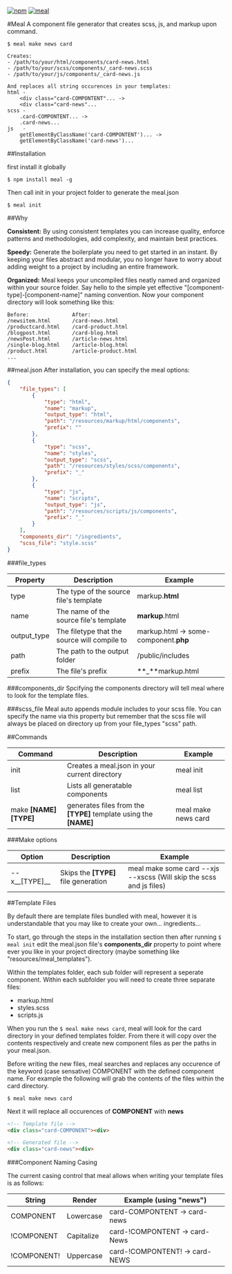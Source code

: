 [![npm](https://img.shields.io/npm/v/npm.svg?maxAge=2592000)]()
[![meal](https://img.shields.io/badge/Meal-v1.0.22-blue.svg?style=flat&maxAge=2592000)]() 


#Meal
A component file generator that creates scss, js, and markup upon command.

```
$ meal make news card

Creates:
- /path/to/your/html/components/card-news.html
- /path/to/your/scss/components/_card-news.scss
- /path/to/your/js/components/_card-news.js

And replaces all string occurences in your templates:
html -
	<div class="card-COMPONTENT"... ->
	<div class="card-news"...
scss -
	.card-COMPONTENT... ->
	.card-news...
js   - 
	getElementByClassName('card-COMPONTENT')... ->
	getElementByClassName('card-news')...

```

##Installation

first install it globally

`$ npm install meal -g`

Then call init in your project folder to generate the meal.json

`$ meal init`

##Why

__Consistent:__
By using consistent templates you can increase quality, enforce patterns and methodologies, add complexity, and maintain best practices.

__Speedy:__
Generate the boilerplate you need to get started in an instant. By keeping your files abstract and modular, you no longer have to worry about adding weight to a project by including an entire framework.

__Organized:__
Meal keeps your uncompiled files neatly named and organized within your source folder. Say hello to the simple yet effective "[component-type]-[component-name]" naming convention. Now your component directory will look something like this:

```
Before:              After:
/newsitem.html       /card-news.html
/productcard.html    /card-product.html
/blogpost.html       /card-blog.html
/newsPost.html       /article-news.html
/single-blog.html    /article-blog.html
/product.html        /article-product.html
...
``` 

##meal.json
After installation, you can specify the meal options:

```json
{
	"file_types": [
		{
			"type": "html",
			"name": "markup",
			"output_type": "html",
			"path": "/resources/markup/html/components",
			"prefix": ""
		},
		{
			"type": "scss",
			"name": "styles",
			"output_type": "scss",
			"path": "/resources/styles/scss/components",
			"prefix": "_"
		},
		{
			"type": "js",
			"name": "scripts",
			"output_type": "js",
			"path": "/resources/scripts/js/components",
			"prefix": "_"
		}
	],
	"components_dir": "/ingredients",
	"scss_file": "style.scss"
}
```

###file_types

Property | Description | Example
--- | --- | ---
type | The type of the source file's template | markup.__html__
name | The name of the source file's template | __markup__.html
output_type | The filetype that the source will compile to | markup.html -> some-component.__php__
path | The path to the output folder | /public/includes
prefix | The file's prefix | **_**markup.html

###components_dir
Spcifying the components directory will tell meal where to look for the template files.

###scss_file
Meal auto appends module includes to your scss file. You can specify the name via this property but remember that the scss file will always be placed on directory up from your file_types "scss" path.

##Commands

Command | Description | Example
--- | --- | ---
init | Creates a meal.json in your current directory | meal init
list | Lists all generatable components | meal list
make __[NAME] [TYPE]__ | generates files from the __[TYPE]__ template using the __[NAME]__ | meal make news card

###Make options

Option | Description | Example
--- | --- | ---
--x__[TYPE]__ | Skips the __[TYPE]__ file generation | meal make some card --xjs --xscss (Will skip the scss and js files)

##Template Files

By default there are template files bundled with meal, however it is understandable that you may like to create your own... ingredients...

To start, go through the steps in the installation section then after running `$ meal init` edit the meal.json file's __components_dir__ property to point where ever you like in your project directory (maybe something like "resources/meal_templates").

Within the templates folder, each sub folder will represent a seperate component. Within each subfolder you will need to create three separate files:
* markup.html
* styles.scss
* scripts.js

When you run the `$ meal make news card`, meal will look for the card directory in your defined templates folder. From there it will copy over the contents respectively and create new component files as per the paths in your meal.json.

Before writing the new files, meal searches and replaces any occurence of the keyword (case sensative) COMPONENT with the defined component name. For example the following will grab the contents of the files within the card directory.

```
$ meal make news card
```

Next it will replace all occurences of __COMPONENT__ with __news__

```html
<!-- Template file -->
<div class="card-COMPONENT"><div>

<!-- Generated file -->
<div class="card-news"><div>

```

###Component Naming Casing

The current casing control that meal allows when writing your template files is as follows:

String | Render | Example (using "news")
--- | --- | ---
COMPONENT   | Lowercase  | card-COMPONTENT -> card-news
!COMPONENT  | Capitalize | card-!COMPONTENT -> card-News
!COMPONENT! | Uppercase  | card-!COMPONTENT! -> card-NEWS

